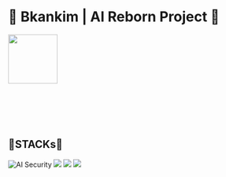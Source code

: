 # 🔄 Bkankim | AI Reborn Project 🔐

<img src="https://github.com/user-attachments/assets/3d70228c-59b4-4870-90f8-0e701c502caa" width="100" height="100"/>
<br><br><br>


<br><br>

## **💼STACKs💼**

![AI Security](https://img.shields.io/badge/Specialization-AI_Security-blueviolet)
<img src="https://img.shields.io/badge/javascript-F7DF1E?style=for-the-badge&logo=javascript&logoColor=black">
<img src="https://img.shields.io/badge/linux-FCC624?style=for-the-badge&logo=linux&logoColor=black">
<img src="https://img.shields.io/archlinux/v/:repository/:architecture/:packageName"/>

